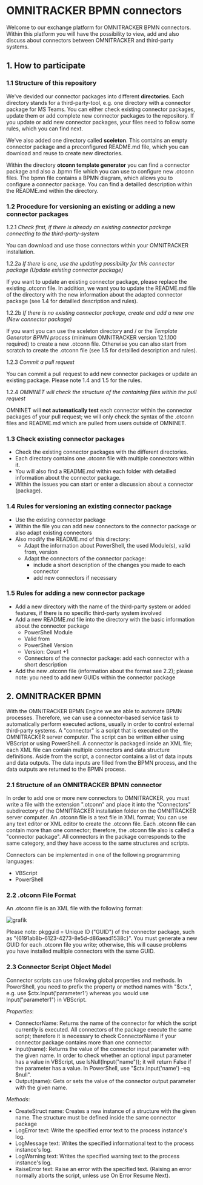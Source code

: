 # OMNITRACKER BPMN connectors

Welcome to our exchange platform for OMNITRACKER BPMN connectors. Within this platform you will have the possibility to view, add and also discuss about connectors between OMNITRACKER and third-party systems. 

 
## 1. How to participate

### 1.1 Structure of this repository

We've devided our connector packages into different **directories**. Each directory stands for a third-party-tool, e.g. one directory with a connector package for MS Teams. You can either check existing connector packages, update them or add complete new connector packages to the repository. If you update or add new connector packages, your files need to follow some rules, which you can find next.

We've also added one directory called **sceleton**. This contains an empty connector package and a preconfigured README.md file, which you can download and reuse to create new directories.

Within the directory **otconn template generator** you can find a connector package and also a .bpmn file which you can use to configure new .otconn files. The bpmn file contains a BPMN diagram, which allows you to configure a connector package. You can find a detailled description within the README.md within the directory.

### 1.2 Procedure for versioning an existing or adding a new connector packages
1.2.1 *Check first, if there is already an existing connector package connecting to the third-party-system*

You can download and use those connectors within your OMNITRACKER installation. 


1.2.2a *If there is one, use the updating possibility for this connector package (Update existing connector package)* 

If you want to update an existing connector package, please replace the existing .otconn file. In addition, we want you to update the README.md file of the directory with the new information about the adapted connector package (see 1.4 for detailled description and rules).

1.2.2b *If there is no existing connector package, create and add a new one (New connector package)* 

If you want you can use the sceleton directory and / or the *Template Generator BPMN process* (minimum OMNITRACKER version 12.1.100 required) to create a new .otconn file. Otherwise you can also start from scratch to create the .otconn file (see 1.5 for detailled description and rules).


1.2.3 *Commit a pull request*

You can commit a pull request to add new connector packages or update an existing package. Please note 1.4 and 1.5 for the rules.

1.2.4 *OMNINET will check the structure of the containing files within the pull request*

OMNINET will **not automatically test** each connector within the connector packages of your pull request; we will only check the syntax of the .otconn files and README.md which are pulled from users outside of OMNINET.


### 1.3 Check existing connector packages
- Check the existing connector packages with the different directories.
- Each directory contains one .otconn file with multiple connectors within it. 
- You will also find a README.md within each folder with detailled information about the connector package.
- Within the issues you can start or enter a discussion about a connector (package).



### 1.4 Rules for versioning an existing connector package
- Use the existing connector package
- Within the file you can add new connectors to the connector package or also adapt existing connectors
- Also modify the README.md of this directory:
    - Adapt the information about PowerShell, the used Module(s), valid from, version 
    - Adapt the connectors of the connector package:
       - include a short description of the changes you made to each connector
       - add new connectors if necessary



### 1.5 Rules for adding a new connector package
- Add a new directory with the name of the third-party system or added features, if there is no specific third-party system involved
- Add a new README.md file into the directory with the basic information about the connector package
    - PowerShell Module
    - Valid from
    - PowerShell Version
    - Version: Count +1 
    - Connectors of the connector package: add each connector with a short description
- Add the new .otconn file (information about the format see 2.2); please note: you need to add new GUIDs within the connector package



## 2. OMNITRACKER BPMN
With the OMNITRACKER BPMN Engine we are able to automate BPMN processes. Therefore, we can use a connector-based service task to automatically perform executed actions, usually in order to control external third-party systems. A "connector" is a script that is executed on the OMNITRACKER server computer. The script can be written either using VBScript or using PowerShell. A connector is packaged inside an XML file; each XML file can contain multiple connectors and data structure definitions. Aside from the script, a connector contains a list of data inputs and data outputs. The data inputs are filled from the BPMN process, and the data outputs are returned to the BPMN process.

### 2.1 Structure of an OMNITRACKER BPMN connector
In order to add one or more new connectors to OMNITRACKER, you must write a file with the extension ".otconn" and place it into the "Connectors" subdirectory of the OMNITRACKER installation folder on the OMNITRACKER server computer. An .otconn file is a text file in XML format; You can use any text editor or XML editor to create the .otconn file. Each .otconn file can contain more than one connector; therefore, the .otconn file also is called a "connector package". All connectors in the package corresponds to the same category, and they have access to the same structures and scripts.

Connectors can be implemented in one of the following programming languages:
- VBScript
- PowerShell

### 2.2 .otconn File Format
An .otconn file is an XML file with the following format:

![grafik](https://user-images.githubusercontent.com/61735509/121145278-1245ef00-c83f-11eb-9aef-5511df2ee493.png)

Please note: pkgguid = Unique ID ("GUID") of the connector package, such as "{6191ab8b-6123-4273-8e5d-d86aead1538c}". You must generate a new GUID for each .otconn file you write; otherwise, this will cause problems you have installed multiple connectors with the same GUID.

### 2.3 Connector Script Object Model
Connector scripts can use following global properties and methods. In PowerShell, you need to prefix the property or method names with "$ctx.", e.g. use $ctx.Input('parameter1') whereas you would use Input("parameter1") in VBScript. 

*Properties*:
- ConnectorName: Returns the name of the connector for which the script currently is executed. All connectors of the package execute the same script; therefore it is necessary to check ConnectorName if your connector package contains more than one connector.
- Input(name): Returns the value of the connector input parameter with the given name. In order to check whether an optional input parameter has a value in VBScript, use IsNull(Input("name")); it will return False if the parameter has a value. In PowerShell, use "$ctx.Input('name') -eq $null".
- Output(name): Gets or sets the value of the connector output parameter with the given name.

*Methods*:
- CreateStruct name: Creates a new instance of a structure with the given name. The structure must be defined inside the same connector package 
- LogError text: Write the specified error text to the process instance's log.
- LogMessage text: Writes the specified informational text to the process instance's log.
- LogWarning text: Writes the specified warning text to the process instance's log.
- RaiseError text: Raise an error with the specified text. (Raising an error normally aborts the script, unless use On Error Resume Next).

